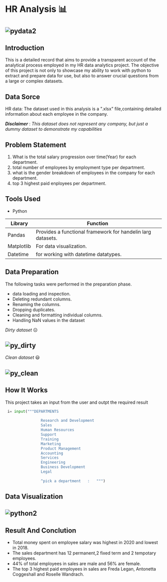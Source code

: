 # HR Analysis 📊

![pydata2](https://github.com/stephen-dk/HR-Analysis2/assets/144712896/38c71452-aeb3-4d4d-960a-60b02dfae736)
--

## Introduction

This is a detailed record that aims to provide a transparent account of the analytical process employed in my HR data analytics project. The objective of this project is not only to showcase my ability to work with  python to extract and prepare data for use, but also to answer crucial questions from a large or complex datasets.


## Data Sorce

HR data: The dataset used in this analysis is a ".xlsx" file,containing detailed information about each employee in the company.

***Disclaimer*** : *This dataset does not represent any company, but just a dummy dataset to demonstrate my capabilities*


## Problem Statement

1. What is the total salary progression over time(Year) for each department.
2. total number of employees by employment type per department.
3. what is the gender breakdown of employees in the company for each department.
4. top 3 highest paid enployees per department.


##  Tools Used
- Python 

|Library|Function|
|-------|--------|
|Pandas |Provides a functional framework for handelin larg datasets.|
|Matplotlib|For data visualization.|
|Datetime|for working with datetime datatypes.|


## Data Preparation

The following tasks were performed in the preparation phase.

- data loading and inspection.
- Deleting redundant columns.
- Renaming the columns.
- Dropping duplicates.
- Cleaning and formatting individual columns.
- Handling NaN values in the dataset

*Dirty dataset* ☹️

![py_dirty](https://github.com/stephen-dk/HR-Analysis2/assets/144712896/6ac76010-4562-4f26-b4ac-99e27d3b408e)
--

*Clean dataset* 😃

![py_clean](https://github.com/stephen-dk/HR-Analysis2/assets/144712896/1dcac6fb-c6a4-4b18-a9d9-f77893f6ce52)
--

## How It Works
This project takes an input from the user and outpt the required result

```python
 i= input("""DEPARTMENTS
                
                Research and Development
                Sales
                Human Resources
                Support
                Training
                Marketing
                Product Management
                Accounting
                Services
                Engineering
                Business Development
                Legal
                
                ^pick a department   :   """)
```


## Data Visualization

![python2](https://github.com/stephen-dk/HR-Analysis2/assets/144712896/5a2d9b4f-4e86-471b-95e4-289c11f785f1)
--


## Result And Conclution 

- Total money spent on employee salary was highest in 2020 and lowest in 2018.
- The sales department has 12 permanent,2 fixed term and 2 tempotary employees.
- 44% of total employees in sales are male and 56% are female.
- The top 3 highest paid employees in sales are Freda Legan, Antonetta Coggeshall and Roselle Wandrach.
